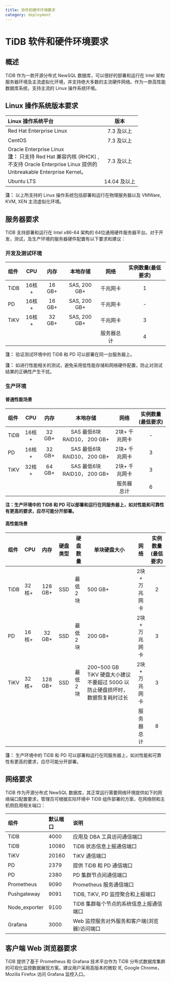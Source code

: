 ```yaml
---
title: 软件和硬件环境要求
category: deployment
---
```


# TiDB 软件和硬件环境要求

## 概述

TiDB 作为一款开源分布式 NewSQL 数据库，可以很好的部署和运行在 Intel 架构服务器环境及主流虚拟化环境，并支持绝大多数的主流硬件网络。作为一款高性能数据库系统，支持主流的 Linux 操作系统环境。

## Linux 操作系统版本要求

| Linux 操作系统平台 | 版本 |
| :-- | :-: |
| Red Hat Enterprise Linux | 7.3 及以上 |
| CentOS | 7.3 及以上 |
| Oracle Enterprise Linux <br/> **注：** 只支持 Red Hat 兼容内核 (RHCK) , <br/>不支持 Oracle Enterprise Linux 提供的</br>Unbreakable Enterprise Kernel。 | 7.3 及以上 |
| Ubuntu LTS | 14.04 及以上 |

**注：** 以上所支持的 Linux 操作系统包括部署和运行在物理服务器以及 VMWare, KVM, XEN 主流虚拟化环境。

## 服务器要求

TiDB 支持部署和运行在 Intel  x86-64 架构的 64位通用硬件服务器平台。对于开发，测试，及生产环境的服务器硬件配置有以下要求和建议：

### 开发及测试环境

| 组件 | CPU | 内存 | 本地存储 | 网络 | 实例数量(最低要求) |
| :-- | :-: | :-: | :-: | :-: | :-: |
| TiDB| 16核+ | 16 GB+| SAS, 200 GB+ |千兆网卡 | 1|
| PD | 16核+| 16 GB+| SAS, 200 GB+| 千兆网卡|- |
| TiKV| 16核+ | 32 GB+| SAS, 200 GB+ | 千兆网卡| 3|
|||||服务器总计|4|

**注：** 验证测试环境中的 TiDB 和 PD 可以部署在同一台服务器上。

**注：** 如进行性能相关的测试，避免采用低性能存储和网络硬件配置，防止对测试结果的正确性产生干扰。

### 生产环境

#### 普通性能场景

| 组件 | CPU | 内存 | 本地存储 | 网络 | 实例数量(最低要求)|
| :-- | :-: | :-: | :-: | :-: | :-: |
| TiDB|  16核+  |  32 GB+  | SAS   最低6块 RAID10， 200 GB+ | 2块+ 千兆网卡| -|
| PD | 16核+ | 32 GB+ | SAS   最低6块 RAID10， 200 GB+ | 2块+ 千兆网卡| 3|
| TiKV|  32核+  |  64 GB+  | SAS   最低6块 RAID10， 200 GB+ | 2块+ 千兆网卡| 3|
|||||服务器总计|6|

**注：生产环境中的 TiDB 和 PD 可以部署和运行在同服务器上，如对性能和可靠性有更高的要求，应尽可能分开部署。**

#### 高性能场景

| 组件 | CPU | 内存 | 硬盘类型 | 硬盘数量|单块硬盘大小 | 网络 | 实例数量(最低要求) |
| :-- | :- | :-: | :-: | - | - |:-: | :-: |
| TiDB|  32核+  |  128 GB+  | SSD |最低2块   | 500 GB+ | 2块+ 万兆网卡| 2|
| PD | 16核+ | 32 GB+ | SSD |最低2块 | 200 GB+| 2块+ 万兆网卡| 3|
| TiKV|  32核+  |  128 GB+  | SSD | 最低2块  | 200~500 GB <br/> TiKV 硬盘大小建议不要超过 500G 以防止硬盘损坏时，数据恢复耗时过长| 2块+ 万兆网卡| 3|
|||||||服务器总计|8|

**注：** 生产环境中的 TiDB 和 PD 可以部署和运行在同服务器上，如对性能和可靠性有更高的要求，应尽可能分开部署。

## 网络要求

TiDB 作为开源分布式 NewSQL 数据库，其正常运行需要网络环境提供如下的网络端口配置要求，管理员可根据实际环境中 TiDB 组件部署的方案，在网络侧和主机侧启用相关端口：

| 组件 | 默认端口 | 说明 | 
| :-- | :-- | :-- | 
| TiDB|  4000  |   应用及 DBA 工具访问通信端口| 
| TiDB| 10080  |   TiDB 状态信息上报通信端口| 
| TiKV|  20160 |  TiKV 通信端口  | 
| PD | 2379 | 提供 TiDB 和 PD 通信端口 | 
| PD | 2380 | PD 集群节点间通信端口| 
| Prometheus |  9090|Prometheus 服务通信端口  | 
| Pushgateway |  9091| TiDB, TiKV, PD 监控聚合和上报端口 |
| Node_exporter|  9100| TiDB 集群每个节点的系统信息上报通信端口 |  
| Grafana | 3000 | Web 监控服务对外服务和客户端(浏览器)访问端口 | 

## 客户端 Web 浏览器要求

TiDB 提供了基于 Prometheus 和 Grafana 技术平台作为 TiDB 分布式数据库集群的可视化监控数据展现方案。建议用户采用高版本的微软 IE, Google Chrome，Mozilla Firefox 访问 Grafana 监控入口。
